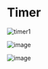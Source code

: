 # Timer


![timer1](https://github.com/Alberto21-boop/Timer/assets/85910024/109fc16a-1174-4548-8d16-bcb7f04d0a56)

![image](https://github.com/Alberto21-boop/Timer/assets/85910024/25fac3fc-667a-4f82-9891-a0ba705c5aba)


![image](https://github.com/Alberto21-boop/Timer/assets/85910024/4673c90d-8bec-43f6-be5c-ccc936395737)


